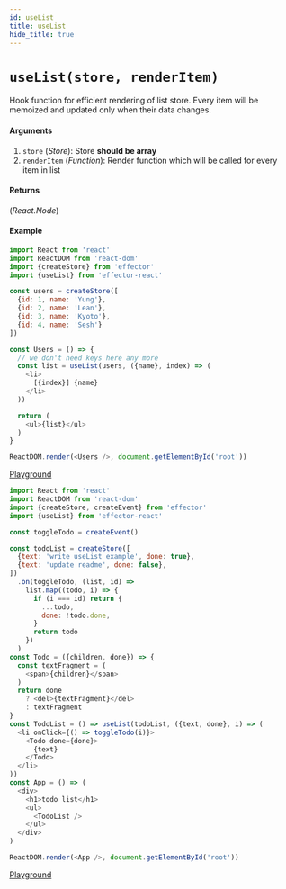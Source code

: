```yaml
---
id: useList
title: useList
hide_title: true
---
```


# `useList(store, renderItem)`
Hook function for efficient rendering of list store.
Every item will be memoized and updated only when their data changes.

#### Arguments

1. `store` (_Store_): Store **should be array**
2. `renderItem` (_Function_): Render function which will be called for every item in list

#### Returns

(_React.Node_)

#### Example

```js
import React from 'react'
import ReactDOM from 'react-dom'
import {createStore} from 'effector'
import {useList} from 'effector-react'

const users = createStore([
  {id: 1, name: 'Yung'},
  {id: 2, name: 'Lean'},
  {id: 3, name: 'Kyoto'},
  {id: 4, name: 'Sesh'}
])

const Users = () => {
  // we don't need keys here any more
  const list = useList(users, ({name}, index) => (
    <li>
      [{index}] {name}
    </li>
  ))

  return (
    <ul>{list}</ul>
  )
}

ReactDOM.render(<Users />, document.getElementById('root'))
```
[Playground](https://share.effector.dev/JZ35Jjyr)

```js
import React from 'react'
import ReactDOM from 'react-dom'
import {createStore, createEvent} from 'effector'
import {useList} from 'effector-react'

const toggleTodo = createEvent()

const todoList = createStore([
  {text: 'write useList example', done: true},
  {text: 'update readme', done: false},
])
  .on(toggleTodo, (list, id) =>
    list.map((todo, i) => {
      if (i === id) return {
        ...todo,
        done: !todo.done,
      }
      return todo
    })
  )
const Todo = ({children, done}) => {
  const textFragment = (
    <span>{children}</span>
  )
  return done
    ? <del>{textFragment}</del>
    : textFragment
}
const TodoList = () => useList(todoList, ({text, done}, i) => (
  <li onClick={() => toggleTodo(i)}>
    <Todo done={done}>
      {text}
    </Todo>
  </li>
))
const App = () => (
  <div>
    <h1>todo list</h1>
    <ul>
      <TodoList />
    </ul>
  </div>
)

ReactDOM.render(<App />, document.getElementById('root'))

```
[Playground](https://share.effector.dev/GQjYp0Bn)
